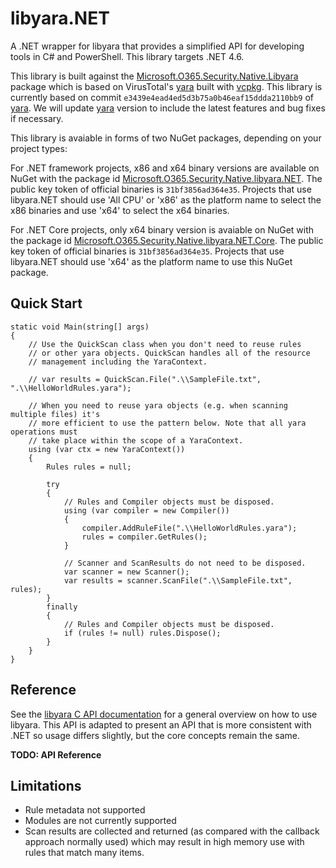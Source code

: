 # libyara.NET
A .NET wrapper for libyara that provides a simplified API for developing tools in C# and PowerShell. This library targets .NET 4.6.

This library is built against the [Microsoft.O365.Security.Native.Libyara](https://www.nuget.org/packages/Microsoft.O365.Security.Native.Libyara/) package which is based on VirusTotal's [yara](https://github.com/VirusTotal/yara/) built with [vcpkg](https://github.com/Microsoft/vcpkg/). This library is currently based on commit `e3439e4ead4ed5d3b75a0b46eaf15ddda2110bb9` of [yara](https://github.com/VirusTotal/yara/tree/e3439e4ead4ed5d3b75a0b46eaf15ddda2110bb9/). We will update [yara](https://github.com/VirusTotal/yara/) version to include the latest features and bug fixes if necessary.

This library is avaiable in forms of two NuGet packages, depending on your project types:

For .NET framework projects, x86 and x64 binary versions are available on NuGet with the package id [Microsoft.O365.Security.Native.libyara.NET](https://www.nuget.org/packages/Microsoft.O365.Security.Native.libyara.NET/). The public key token of official binaries is `31bf3856ad364e35`. Projects that use libyara.NET should use 'All CPU' or 'x86' as the platform name to select the x86 binaries and use 'x64' to select the x64 binaries.

For .NET Core projects, only x64 binary version is avaiable on NuGet with the package id [Microsoft.O365.Security.Native.libyara.NET.Core](https://www.nuget.org/packages/Microsoft.O365.Security.Native.libyara.NET.Core/). The public key token of official binaries is `31bf3856ad364e35`. Projects that use libyara.NET should use 'x64' as the platform name to use this NuGet package.

## Quick Start

	static void Main(string[] args)
	{
	    // Use the QuickScan class when you don't need to reuse rules
	    // or other yara objects. QuickScan handles all of the resource
	    // management including the YaraContext.

	    // var results = QuickScan.File(".\\SampleFile.txt", ".\\HelloWorldRules.yara");

	    // When you need to reuse yara objects (e.g. when scanning multiple files) it's
	    // more efficient to use the pattern below. Note that all yara operations must
	    // take place within the scope of a YaraContext.
	    using (var ctx = new YaraContext())
	    {
	        Rules rules = null;

	        try
	        {
	            // Rules and Compiler objects must be disposed.
	            using (var compiler = new Compiler())
	            {
	                compiler.AddRuleFile(".\\HelloWorldRules.yara");
	                rules = compiler.GetRules();
	            }

	            // Scanner and ScanResults do not need to be disposed.
	            var scanner = new Scanner();
	            var results = scanner.ScanFile(".\\SampleFile.txt", rules);
	        }
	        finally
	        {
	            // Rules and Compiler objects must be disposed.
	            if (rules != null) rules.Dispose();
	        }
	    }
	}


## Reference
See the [libyara C API documentation](http://yara.readthedocs.io/en/v3.5.0/capi.html) for a general overview on how to use libyara. This API is adapted to present an API that is more consistent with .NET so usage differs slightly, but the core concepts remain the same.

**TODO: API Reference**

## Limitations

* Rule metadata not supported
* Modules are not currently supported
* Scan results are collected and returned (as compared with the callback approach normally used) which may result in high memory use with rules that match many items.
